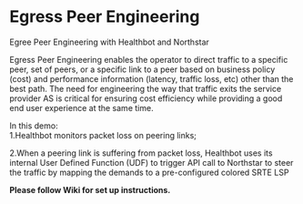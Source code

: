 # Egress Peer Engineering
Egree Peer Engineering with Healthbot and Northstar

Egress Peer Engineering enables the operator to direct traffic to a specific peer, set of peers, or a specific link to a peer based on business policy (cost) and performance information (latency, traffic loss, etc) other than the best path. The need for engineering the way that traffic exits the service provider AS is critical for ensuring cost efficiency while providing a good end user experience at the same time. 


In this demo:  
1.Healthbot monitors packet loss on peering links;

2.When a peering link is suffering from packet loss,  Healthbot uses its internal User Defined Function (UDF) to trigger API call to Northstar to steer the traffic by mapping the demands to a pre-configured colored SRTE LSP


**Please follow Wiki for set up instructions.**
